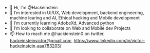 - 👋 Hi, I’m @Hackeinstein
- 👀 I’m interested in UI/UX, Web development, backend engineering, machine learing and AI, Ethical hacking and Mobile development
- 🌱 I’m currently learning AdobeXd,  Advanced python
- 💞️ I’m looking to collaborate on Web and Mobile dev Projects
- 📫 How to reach me @hackienstein0 on twitter, hackeinsteinvictor@gmail.com, https://www.linkedin.com/in/victor-hackeinstein-aaa783203/

<!---
Hackeinstein/Hackeinstein is a ✨ special ✨ repository because its `README.md` (this file) appears on your GitHub profile.
You can click the Preview link to take a look at your changes.
--->
